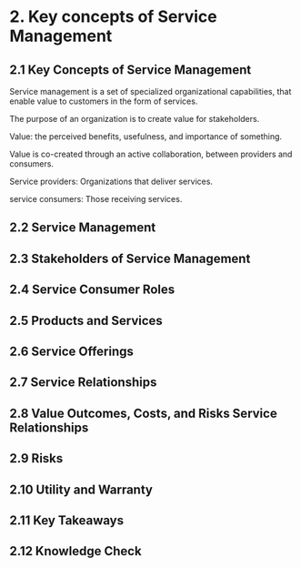 # 2. Key concepts of Service Management
## 2.1 Key Concepts of Service Management
Service management is a set of specialized organizational capabilities, that enable value to customers in the form of services.

The purpose of an organization is to create value for stakeholders. 

Value: the perceived benefits, usefulness, and importance of something. 

Value is co-created through an active collaboration, between providers and consumers. 

Service providers: Organizations that deliver services. 

service consumers: Those receiving services. 


## 2.2 Service Management


## 2.3 Stakeholders of Service Management


## 2.4 Service Consumer Roles


## 2.5 Products and Services


## 2.6 Service Offerings


## 2.7 Service Relationships


## 2.8 Value Outcomes, Costs, and Risks Service Relationships


## 2.9 Risks


## 2.10 Utility and Warranty


## 2.11 Key Takeaways


## 2.12 Knowledge Check








































